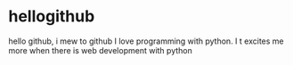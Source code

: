 # hellogithub


hello github, i mew to github I love programming with python.
I t excites me more when there is web development with python
